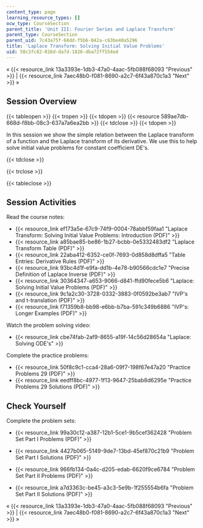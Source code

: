 ```yaml
---
content_type: page
learning_resource_types: []
ocw_type: CourseSection
parent_title: 'Unit III: Fourier Series and Laplace Transform'
parent_type: CourseSection
parent_uid: 7c43a75f-68dd-f5b6-042a-c63be40a5296
title: 'Laplace Transform: Solving Initial Value Problems'
uid: 50c3fc82-016d-da7d-1826-dba72ff554ed
---
```


« {{< resource_link 13a3393e-1db3-47a0-4aac-5fb088f68093 "Previous" >}} | {{< resource_link 7aec48b0-f081-8690-a2c7-6f43a870c1a3 "Next" >}} »

Session Overview
----------------

{{< tableopen >}}
{{< tropen >}}
{{< tdopen >}}
{{< resource 589ae7db-668d-f8bb-08c3-637a7a6ea2bb >}}
{{< tdclose >}}
{{< tdopen >}}


In this session we show the simple relation between the Laplace transform of a function and the Laplace transform of its derivative. We use this to help solve initial value problems for constant coefficient DE's.


{{< tdclose >}}

{{< trclose >}}

{{< tableclose >}}

Session Activities
------------------

Read the course notes:

*   {{< resource_link ef173a5e-67c9-74f9-0004-78abbf59faa1 "Laplace Transform: Solving Initial Value Problems: Introduction (PDF)" >}}
*   {{< resource_link a85bae85-be86-1b27-bcbb-0e5332483df2 "Laplace Transform Table (PDF)" >}}
*   {{< resource_link 22aba412-6352-ce0f-7693-0d858d8dffa5 "Table Entries: Derivative Rules (PDF)" >}}
*   {{< resource_link 93bc4d1f-e9fa-dd1b-4e78-b90566cdc1e7 "Precise Definition of Laplace Inverse (PDF)" >}}
*   {{< resource_link 30364347-a653-9066-d841-ffd90fece5b6 "Laplace: Solving Initial Value Problems (PDF)" >}}
*   {{< resource_link 9c1a2c30-3728-0332-3883-0f0592be3ab7 "IVP's and t-translation (PDF)" >}}
*   {{< resource_link f71359b8-bb98-e6bb-b7ba-591c349b6886 "IVP's: Longer Examples (PDF)" >}}

Watch the problem solving video:

*   {{< resource_link cbe74fab-2af9-8655-a19f-14c56d28654a "Laplace: Solving ODE's" >}}

Complete the practice problems:

*   {{< resource_link 50f8c9c1-cca4-28a6-09f7-198f67e47a20 "Practice Problems 29 (PDF)" >}}
*   {{< resource_link eedff8bc-4977-1f13-9647-25bab8d6295e "Practice Problems 29 Solutions (PDF)" >}}

Check Yourself
--------------

Complete the problem sets:

*   {{< resource_link 99a30c12-a387-12b1-5ce1-9b5cef362428 "Problem Set Part I Problems (PDF)" >}}
*   {{< resource_link 4427b065-5149-9de7-13bd-45ef870c21b9 "Problem Set Part I Solutions (PDF)" >}}
  
*   {{< resource_link 966fb134-0a4c-d205-edab-6620f9ce6784 "Problem Set Part II Problems (PDF)" >}}
*   {{< resource_link a7d3363c-be45-a3c3-5e9b-1f255554b6fa "Problem Set Part II Solutions (PDF)" >}}

« {{< resource_link 13a3393e-1db3-47a0-4aac-5fb088f68093 "Previous" >}} | {{< resource_link 7aec48b0-f081-8690-a2c7-6f43a870c1a3 "Next" >}} »